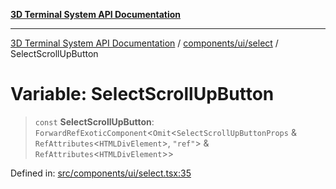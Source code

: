 [**3D Terminal System API Documentation**](../../../../README.md)

***

[3D Terminal System API Documentation](../../../../README.md) / [components/ui/select](../README.md) / SelectScrollUpButton

# Variable: SelectScrollUpButton

> `const` **SelectScrollUpButton**: `ForwardRefExoticComponent`\<`Omit`\<`SelectScrollUpButtonProps` & `RefAttributes`\<`HTMLDivElement`\>, `"ref"`\> & `RefAttributes`\<`HTMLDivElement`\>\>

Defined in: [src/components/ui/select.tsx:35](https://github.com/Dicommunitas/ThreeJS_Terminal_3D/blob/f5bec8212bfd37e45fdf0e49aa57af1be9d74e77/src/components/ui/select.tsx#L35)

